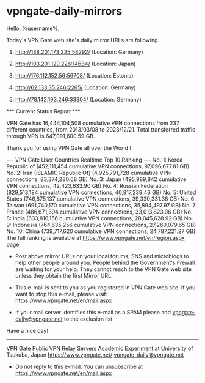 # vpngate-daily-mirrors

Hello, %username%,

Today's VPN Gate web site's daily mirror URLs are following.

1. http://138.201.173.225:58292/
   (Location: Germany)

2. http://103.201.129.226:14684/
   (Location: Japan)

3. http://176.112.152.56:56708/
   (Location: Estonia)

4. http://62.133.35.246:2265/
   (Location: Germany)

5. http://78.142.193.246:33304/
   (Location: Germany)


*** Current Status Report ***

VPN Gate has 16,444,104,508 cumulative VPN connections from 237 different countries, from 2013/03/08 to 2023/12/21.
Total transferred traffic through VPN is 647,091,600.59 GB.

Thank you for using VPN Gate all over the World !


--- VPN Gate User Countries Realtime Top 10 Ranking ---
No. 1: Korea Republic of (452,111,454 cumulative VPN connections, 97,096,677.81 GB)
No. 2: Iran (ISLAMIC Republic Of) (4,925,791,728 cumulative VPN connections, 83,374,280.68 GB)
No. 3: Japan (495,989,842 cumulative VPN connections, 42,423,633.90 GB)
No. 4: Russian Federation (829,513,184 cumulative VPN connections, 40,817,239.46 GB)
No. 5: United States (746,875,137 cumulative VPN connections, 39,330,331.38 GB)
No. 6: Taiwan (691,740,170 cumulative VPN connections, 35,894,497.97 GB)
No. 7: France (486,671,394 cumulative VPN connections, 33,013,823.06 GB)
No. 8: India (633,816,156 cumulative VPN connections, 28,045,628.92 GB)
No. 9: Indonesia (764,835,256 cumulative VPN connections, 27,260,079.65 GB)
No. 10: China (739,717,620 cumulative VPN connections, 24,787,221.27 GB)
The full ranking is available at https://www.vpngate.net/en/region.aspx page.


* Post above mirror URLs on your local forums, SNS and microblogs
  to help other people around you.
  People behind the Government's Frewall are waiting for your help.
  They cannot reach to the VPN Gate web site
  unless they obtain the first Mirror URL.

* This e-mail is sent to you as you registered in VPN Gate web site.
  If you want to stop this e-mail, please visit:
  https://www.vpngate.net/en/mail.aspx

* If your mail server identifies this e-mail as a SPAM
  please add vpngate-daily@vpngate.net to the exclusion list.

Have a nice day!

------------------------------------------------------
VPN Gate Public VPN Relay Servers
Academic Experiment at University of Tsukuba, Japan
https://www.vpngate.net/
vpngate-daily@vpngate.net
* Do not reply to this e-mail.
  You can unsubscribe at https://www.vpngate.net/en/mail.aspx


